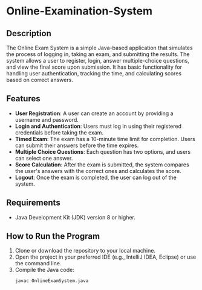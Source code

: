 # Online-Examination-System



## Description

The Online Exam System is a simple Java-based application that simulates the process of logging in, taking an exam, and submitting the results. The system allows a user to register, login, answer multiple-choice questions, and view the final score upon submission. It has basic functionality for handling user authentication, tracking the time, and calculating scores based on correct answers.

## Features

- **User Registration**: A user can create an account by providing a username and password.
- **Login and Authentication**: Users must log in using their registered credentials before taking the exam.
- **Timed Exam**: The exam has a 10-minute time limit for completion. Users can submit their answers before the time expires.
- **Multiple Choice Questions**: Each question has two options, and users can select one answer.
- **Score Calculation**: After the exam is submitted, the system compares the user's answers with the correct ones and calculates the score.
- **Logout**: Once the exam is completed, the user can log out of the system.

## Requirements

- Java Development Kit (JDK) version 8 or higher.

## How to Run the Program

1. Clone or download the repository to your local machine.
2. Open the project in your preferred IDE (e.g., IntelliJ IDEA, Eclipse) or use the command line.
3. Compile the Java code:
   ```bash
   javac OnlineExamSystem.java
